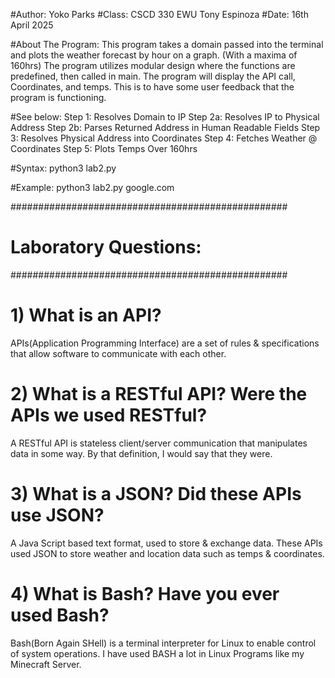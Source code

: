 #Author: Yoko Parks
#Class:  CSCD 330 EWU Tony Espinoza
#Date:   16th April 2025


#About The Program:
This program takes a domain passed into the terminal and plots the 
weather forecast by hour on a graph. (With a maxima of 160hrs)
The program utilizes modular design where the functions are predefined, then called in main.
The program will display the API call, Coordinates, and temps. This is to have some user feedback
that the program is functioning.


#See below:
Step 1: Resolves Domain to IP
Step 2a: Resolves IP to Physical Address
Step 2b: Parses Returned Address in Human Readable Fields
Step 3: Resolves Physical Address into Coordinates
Step 4: Fetches Weather @ Coordinates
Step 5: Plots Temps Over 160hrs


#Syntax:
python3 lab2.py <domain>


#Example:
python3 lab2.py google.com



##################################################
#             Laboratory Questions:              #
##################################################

# 1) What is an API?
APIs(Application Programming Interface) are a set of rules &
specifications that allow software to communicate with each other.

# 2) What is a RESTful API? Were the APIs we used RESTful?
A RESTful API is stateless client/server communication that manipulates data in 
some way. By that definition, I would say that they were.

# 3) What is a JSON? Did these APIs use JSON?
A Java Script based text format, used to store & exchange data.
These APIs used JSON to store weather and location data such as temps 
& coordinates.

# 4) What is Bash? Have you ever used Bash?
Bash(Born Again SHell) is a terminal interpreter for Linux to enable control
of system operations. I have used BASH a lot in Linux Programs like my Minecraft Server.





